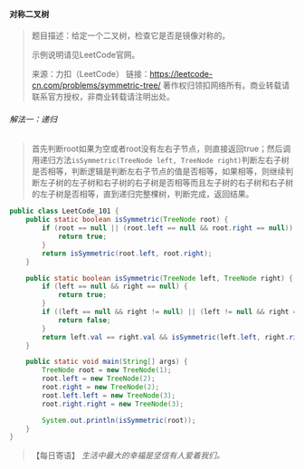 #### 对称二叉树

> 题目描述：给定一个二叉树，检查它是否是镜像对称的。
>
> 示例说明请见LeetCode官网。
>
> 来源：力扣（LeetCode）
>链接：https://leetcode-cn.com/problems/symmetric-tree/
> 著作权归领扣网络所有。商业转载请联系官方授权，非商业转载请注明出处。

###### 解法一：递归

> 首先判断root如果为空或者root没有左右子节点，则直接返回true；然后调用递归方法`isSymmetric(TreeNode left, TreeNode right)`判断左右子树是否相等，判断逻辑是判断左右子节点的值是否相等，如果相等，则继续判断左子树的左子树和右子树的右子树是否相等而且左子树的右子树和右子树的左子树是否相等，直到递归完整棵树，判断完成，返回结果。

```java
public class LeetCode_101 {
    public static boolean isSymmetric(TreeNode root) {
        if (root == null || (root.left == null && root.right == null)) {
            return true;
        }
        return isSymmetric(root.left, root.right);
    }

    public static boolean isSymmetric(TreeNode left, TreeNode right) {
        if (left == null && right == null) {
            return true;
        }
        if ((left == null && right != null) || (left != null && right == null)) {
            return false;
        }
        return left.val == right.val && isSymmetric(left.left, right.right) && isSymmetric(left.right, right.left);
    }

    public static void main(String[] args) {
        TreeNode root = new TreeNode(1);
        root.left = new TreeNode(2);
        root.right = new TreeNode(2);
        root.left.left = new TreeNode(3);
        root.right.right = new TreeNode(3);

        System.out.println(isSymmetric(root));
    }
}
```

> 【每日寄语】 *生活中最大的幸福是坚信有人爱着我们。* 

